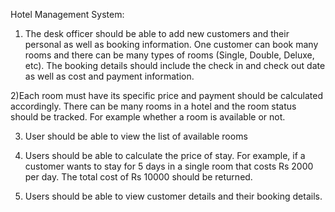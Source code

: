 Hotel Management System:

1) The desk officer should be able to add new customers and their personal as well as booking information. One customer can book many rooms and there can be many types of rooms (Single, Double, Deluxe, etc). The booking details should include the check in and check out date as well as cost and payment information.

2)Each room must have its specific price and payment should be calculated accordingly. There can be many rooms in a hotel and the room status should be tracked. For example whether a room is available or not.

3) User should be able to view the list of available rooms

4) Users should be able to calculate the price of stay. For example, if a customer wants to stay for 5 days in a single room that costs Rs 2000 per day. The total cost of Rs 10000 should be returned.

5) Users should be able to view customer details and their booking details.



